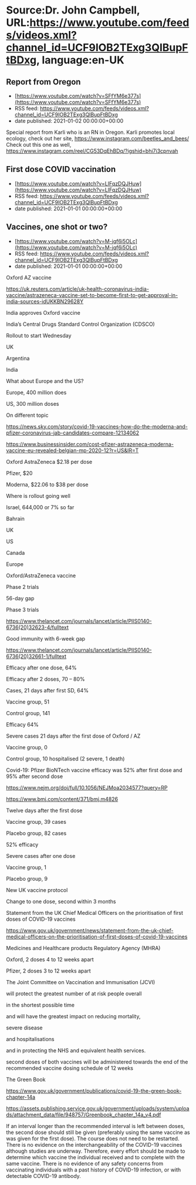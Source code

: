 # Source:Dr. John Campbell, URL:https://www.youtube.com/feeds/videos.xml?channel_id=UCF9IOB2TExg3QIBupFtBDxg, language:en-UK

## Report from Oregon
 - [https://www.youtube.com/watch?v=SFfYM6e377s](https://www.youtube.com/watch?v=SFfYM6e377s)
 - RSS feed: https://www.youtube.com/feeds/videos.xml?channel_id=UCF9IOB2TExg3QIBupFtBDxg
 - date published: 2021-01-02 00:00:00+00:00

Special report from Karli who is an RN in Oregon.
Karli promotes local ecology, check out her site, https://www.instagram.com/beetles_and_bees/
Check out this one as well, https://www.instagram.com/reel/CG53DqEhBDq/?igshid=bhi7i3cpnvah

## First dose COVID vaccination
 - [https://www.youtube.com/watch?v=LIFqzDQJHuw](https://www.youtube.com/watch?v=LIFqzDQJHuw)
 - RSS feed: https://www.youtube.com/feeds/videos.xml?channel_id=UCF9IOB2TExg3QIBupFtBDxg
 - date published: 2021-01-01 00:00:00+00:00



## Vaccines, one shot or two?
 - [https://www.youtube.com/watch?v=M-jqf6i5OLc](https://www.youtube.com/watch?v=M-jqf6i5OLc)
 - RSS feed: https://www.youtube.com/feeds/videos.xml?channel_id=UCF9IOB2TExg3QIBupFtBDxg
 - date published: 2021-01-01 00:00:00+00:00

Oxford AZ vaccine

https://uk.reuters.com/article/uk-health-coronavirus-india-vaccine/astrazeneca-vaccine-set-to-become-first-to-get-approval-in-india-sources-idUKKBN29628Y

India approves Oxford vaccine

India’s Central Drugs Standard Control Organization (CDSCO)

Rollout to start Wednesday

UK

Argentina

India

What about Europe and the US?

Europe, 400 million does

US, 300 million doses


On different topic

https://news.sky.com/story/covid-19-vaccines-how-do-the-moderna-and-pfizer-coronavirus-jab-candidates-compare-12134062

https://www.businessinsider.com/cost-pfizer-astrazeneca-moderna-vaccine-eu-revealed-belgian-mp-2020-12?r=US&IR=T

Oxford AstraZeneca $2.18 per dose

Pfizer, $20

Moderna, $22.06 to $38 per dose


Where is rollout going well

Israel, 644,000 or 7% so far

Bahrain

UK

US 

Canada

Europe


Oxford/AstraZeneca vaccine

Phase 2 trials

56-day gap

Phase 3 trials

https://www.thelancet.com/journals/lancet/article/PIIS0140-6736(20)32623-4/fulltext

Good immunity with 6-week gap

https://www.thelancet.com/journals/lancet/article/PIIS0140-6736(20)32661-1/fulltext

Efficacy after one dose, 64%

Efficacy after 2 doses, 70 – 80%

Cases, 21 days after first SD, 64%

Vaccine group, 51 

Control group, 141 

Efficacy 64% 

Severe cases 21 days after the first dose of Oxford / AZ

Vaccine group, 0

Control group, 10 hospitalised (2 severe, 1 death)


Covid-19: Pfizer BioNTech vaccine efficacy was 52% after first dose and 95% after second dose

https://www.nejm.org/doi/full/10.1056/NEJMoa2034577?query=RP

https://www.bmj.com/content/371/bmj.m4826


Twelve days after the first dose

Vaccine group, 39 cases

Placebo group, 82 cases

52% efficacy

Severe cases after one dose

Vaccine group, 1

Placebo group, 9

New UK vaccine protocol

Change to one dose, second within 3 months

Statement from the UK Chief Medical Officers on the prioritisation of first doses of COVID-19 vaccines

https://www.gov.uk/government/news/statement-from-the-uk-chief-medical-officers-on-the-prioritisation-of-first-doses-of-covid-19-vaccines

Medicines and Healthcare products Regulatory Agency (MHRA)

Oxford, 2 doses 4 to 12 weeks apart

Pfizer, 2 doses 3 to 12 weeks apart 

The Joint Committee on Vaccination and Immunisation (JCVI)

will protect the greatest number of at risk people overall

in the shortest possible time

and will have the greatest impact on reducing mortality, 

severe disease

and hospitalisations

and in protecting the NHS and equivalent health services.

second doses of both vaccines will be administered towards the end of the recommended vaccine dosing schedule of 12 weeks

The Green Book

https://www.gov.uk/government/publications/covid-19-the-green-book-chapter-14a

https://assets.publishing.service.gov.uk/government/uploads/system/uploads/attachment_data/file/948757/Greenbook_chapter_14a_v4.pdf

If an interval longer than the recommended interval is left between doses, the second dose should still be given
(preferably using the same vaccine as was given for the first dose). 
The course does not need to be restarted. 
There is no evidence on the interchangeability of the COVID-19 vaccines although studies are underway. 
Therefore, every effort should be made to determine which vaccine the individual received and to complete with the same vaccine. 
There is no evidence of any safety concerns from vaccinating individuals with a past history of COVID-19 infection, or with detectable COVID-19 antibody.

